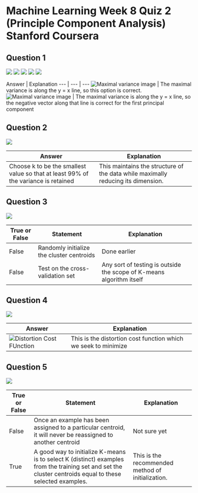 # Machine Learning Week 8 Quiz 2 (Principle Component Analysis) Stanford Coursera

Question 1
----------
![](https://github.com/mGalarnyk/datasciencecoursera/blob/master/Stanford_Machine_Learning/Week1/data/PCAq1part1.png)
![](https://github.com/mGalarnyk/datasciencecoursera/blob/master/Stanford_Machine_Learning/Week1/data/PCAq1part2.png)
![](https://github.com/mGalarnyk/datasciencecoursera/blob/master/Stanford_Machine_Learning/Week1/data/PCAq1part3.png)
![](https://github.com/mGalarnyk/datasciencecoursera/blob/master/Stanford_Machine_Learning/Week1/data/PCAq1part4.png)
![](https://github.com/mGalarnyk/datasciencecoursera/blob/master/Stanford_Machine_Learning/Week1/data/PCAq1part5.png)

Answer | Explanation 
--- | --- | ---
<img src="https://github.com/mGalarnyk/datasciencecoursera/blob/master/Stanford_Machine_Learning/Week1/data/PCAq1part2.png" alt="Maximal variance image"> | The maximal variance is along the y = x line, so this option is correct.
<img src="https://github.com/mGalarnyk/datasciencecoursera/blob/master/Stanford_Machine_Learning/Week1/data/PCAq1part3.png" alt="Maximal variance image"> | The maximal variance is along the y = x line, so the negative vector along that line is correct for the first principal component

Question 2
----------
![](https://github.com/mGalarnyk/datasciencecoursera/blob/master/Stanford_Machine_Learning/Week1/data/PCAq2.png)

Answer | Explanation 
--- | --- 
Choose k to be the smallest value so that at least 99% of the variance is retained | This maintains the structure of the data while maximally reducing its dimension.


Question 3
----------
![](https://github.com/mGalarnyk/datasciencecoursera/blob/master/Stanford_Machine_Learning/Week1/data/PCAq3.png)

True or False | Statement | Explanation 
--- | --- | ---
False | Randomly initialize the cluster centroids | Done earlier
False | Test on the cross-validation set | Any sort of testing is outside the scope of K-means algorithm itself

Question 4
----------
![](https://github.com/mGalarnyk/datasciencecoursera/blob/master/Stanford_Machine_Learning/Week1/data/PCAq4.png)

Answer | Explanation 
--- | --- 
<img src="https://github.com/mGalarnyk/datasciencecoursera/blob/master/Stanford_Machine_Learning/Week1/data/ClusteringDistortionFunction.png" alt="Distortion Cost FUnction"> | This is the distortion cost function which we seek to minimize

Question 5
----------
![](https://github.com/mGalarnyk/datasciencecoursera/blob/master/Stanford_Machine_Learning/Week1/data/PCAq5.png)

True or False | Statement | Explanation 
--- | --- | ---
False | Once an example has been assigned to a particular centroid, it will never be reassigned to another centroid | Not sure yet
True | A good way to initialize K-means is to select K (distinct) examples from the training set and set the cluster centroids equal to these selected examples. | This is the recommended method of initialization.

